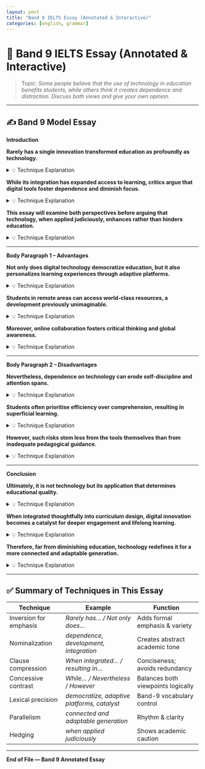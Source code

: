 ```yaml
---
layout: post
title: "Band 9 IELTS Essay (Annotated & Interactive)"
categories: [english, grammar]
---
```


# 🧠 Band 9 IELTS Essay (Annotated & Interactive)

> Topic: *Some people believe that the use of technology in education benefits students, while others think it creates dependence and distraction. Discuss both views and give your own opinion.*

---

## ✍️ Band 9 Model Essay

**Introduction**

**Rarely has a single innovation transformed education as profoundly as technology.**  
<details><summary>💡 Technique Explanation</summary>
**Inversion for emphasis** — “Rarely has…” moves the adverb front to create a formal, striking opening typical of Band 9 essays.
</details>

**While its integration has expanded access to learning, critics argue that digital tools foster dependence and diminish focus.**  
<details><summary>💡 Technique Explanation</summary>
**Balanced concessive clause (“While…”)** — contrasts both sides in one sentence; sophisticated cohesion.
</details>

**This essay will examine both perspectives before arguing that technology, when applied judiciously, enhances rather than hinders education.**  
<details><summary>💡 Technique Explanation</summary>
**Thesis with hedging + nominalization** — “when applied judiciously” (reduced clause) and “enhances rather than hinders” (balanced contrast) show lexical and grammatical precision.
</details>

---

**Body Paragraph 1 – Advantages**

**Not only does digital technology democratize education, but it also personalizes learning experiences through adaptive platforms.**  
<details><summary>💡 Technique Explanation</summary>
**Inversion with “Not only… but also”** — double emphasis structure, Band 9 grammatical range.
</details>

**Students in remote areas can access world-class resources, a development previously unimaginable.**  
<details><summary>💡 Technique Explanation</summary>
**Nominalization + advanced lexis** — “a development” condenses an idea; “world-class resources” = strong collocation.
</details>

**Moreover, online collaboration fosters critical thinking and global awareness.**  
<details><summary>💡 Technique Explanation</summary>
**Cohesive adverbial (“Moreover”)** — adds fluency; parallel verb structure “fosters … and …” maintains rhythm.
</details>

---

**Body Paragraph 2 – Disadvantages**

**Nevertheless, dependence on technology can erode self-discipline and attention spans.**  
<details><summary>💡 Technique Explanation</summary>
**Concessive transition (“Nevertheless”)** — maintains balanced argument; abstract noun “dependence” raises formality.
</details>

**Students often prioritise efficiency over comprehension, resulting in superficial learning.**  
<details><summary>💡 Technique Explanation</summary>
**Cause–effect compression (“resulting in”)** — participial phrase linking clauses smoothly.
</details>

**However, such risks stem less from the tools themselves than from inadequate pedagogical guidance.**  
<details><summary>💡 Technique Explanation</summary>
**Contrastive inversion of focus (“less from… than from…”)** — precise comparative phrasing; academic tone.
</details>

---

**Conclusion**

**Ultimately, it is not technology but its application that determines educational quality.**  
<details><summary>💡 Technique Explanation</summary>
**Cleft structure (“it is not X but Y”)** — highlights contrast succinctly; advanced sentence focus.
</details>

**When integrated thoughtfully into curriculum design, digital innovation becomes a catalyst for deeper engagement and lifelong learning.**  
<details><summary>💡 Technique Explanation</summary>
**Reduced adverbial clause (“When integrated…”)** + **metaphoric noun (“catalyst”)** — compression and lexical sophistication combined.
</details>

**Therefore, far from diminishing education, technology redefines it for a more connected and adaptable generation.**  
<details><summary>💡 Technique Explanation</summary>
**Final inversion cue (“far from…”)** + **parallel adjectives (“connected and adaptable”)** — elegant closure with rhetorical balance.
</details>

---

## ✅ Summary of Techniques in This Essay

| Technique | Example | Function |
|------------|----------|-----------|
| Inversion for emphasis | *Rarely has… / Not only does…* | Adds formal emphasis & variety |
| Nominalization | *dependence, development, integration* | Creates abstract academic tone |
| Clause compression | *When integrated… / resulting in…* | Conciseness; avoids redundancy |
| Concessive contrast | *While… / Nevertheless / However* | Balances both viewpoints logically |
| Lexical precision | *democratize, adaptive platforms, catalyst* | Band-9 vocabulary control |
| Parallelism | *connected and adaptable generation* | Rhythm & clarity |
| Hedging | *when applied judiciously* | Shows academic caution |

---

**End of File — Band 9 Annotated Essay**